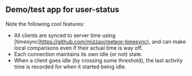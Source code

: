 ## Demo/test app for user-status

Note the following cool features:

- All clients are synced to server time using [timesync]https://github.com/mizzao/meteor-timesync), and can make local comparisons even if their actual time is way off.
- Each connection maintains its own idle (or not) state.
- When a client goes idle (by crossing some threshold), the last activity time is recorded for when it started being idle.

